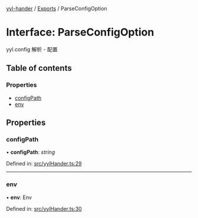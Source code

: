 [yyl-hander](../README.md) / [Exports](../modules.md) / ParseConfigOption

# Interface: ParseConfigOption

yyl.config 解析 - 配置

## Table of contents

### Properties

- [configPath](parseconfigoption.md#configpath)
- [env](parseconfigoption.md#env)

## Properties

### configPath

• **configPath**: *string*

Defined in: [src/yylHander.ts:29](https://github.com/yyl-team/yyl-hander/blob/24fb367/src/yylHander.ts#L29)

___

### env

• **env**: Env

Defined in: [src/yylHander.ts:30](https://github.com/yyl-team/yyl-hander/blob/24fb367/src/yylHander.ts#L30)
